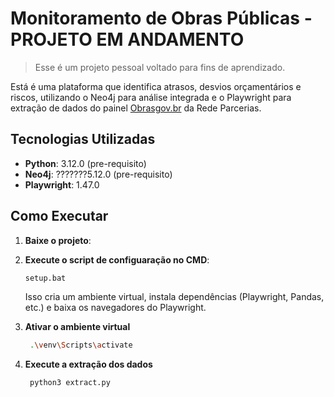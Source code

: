 # Monitoramento de Obras Públicas - PROJETO EM ANDAMENTO


> Esse é um projeto pessoal voltado para fins de aprendizado.

Está é uma plataforma que identifica atrasos, desvios orçamentários e riscos, utilizando o Neo4j para análise integrada e o Playwright para extração de dados do painel [Obrasgov.br](https://dd-publico.serpro.gov.br/extensions/cipi/cipi.html) da Rede Parcerias.

## Tecnologias Utilizadas

- **Python**: 3.12.0 (pre-requisito)
- **Neo4j**: ???????5.12.0 (pre-requisito)
- **Playwright**: 1.47.0


## Como Executar

1. **Baixe o projeto**:
2. **Execute o script de configuaração no CMD**:
     ```bash
     setup.bat
    ```
    Isso cria um ambiente virtual, instala dependências (Playwright, Pandas, etc.) e baixa os navegadores do Playwright.

3. **Ativar o ambiente virtual**
    ```bash
     .\venv\Scripts\activate
    ```

4. **Execute a extração dos dados**
    ```bash
     python3 extract.py
    ```